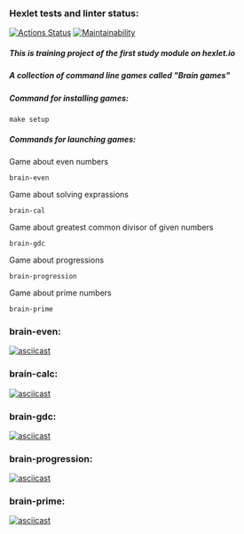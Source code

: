 ### Hexlet tests and linter status:
[![Actions Status](https://github.com/Sam0yl/python-project-49/workflows/hexlet-check/badge.svg)](https://github.com/Sam0yl/python-project-49/actions)
[![Maintainability](https://api.codeclimate.com/v1/badges/2e619e4690692d3c0c73/maintainability)](https://codeclimate.com/github/Sam0yl/python-project-49/maintainability)

##### This is training project of the first study module on hexlet.io
##### A collection of command line games called "Brain games"

##### Command for installing games:
```
make setup 
```

##### Commands for launching games:
Game about even numbers
```
brain-even
```
Game about solving exprassions
```
brain-cal
```
Game about greatest common divisor of given numbers

```
brain-gdc
```
Game about progressions
```
brain-progression
```
Game about prime numbers
```
brain-prime
```

### brain-even:
[![asciicast](https://asciinema.org/a/QVEeUKeqi7thB5ZvjMfe3JpXx.svg)](https://asciinema.org/a/QVEeUKeqi7thB5ZvjMfe3JpXx)

### brain-calc:
[![asciicast](https://asciinema.org/a/Iqr0SvaIBVCyusPn3I34Yaza2.svg)](https://asciinema.org/a/Iqr0SvaIBVCyusPn3I34Yaza2)

### brain-gdc:
[![asciicast](https://asciinema.org/a/7ceTHuNT3iU65UHKYkZvoGTsw.svg)](https://asciinema.org/a/7ceTHuNT3iU65UHKYkZvoGTsw)

### brain-progression:
[![asciicast](https://asciinema.org/a/FQ2x9ioSMYPxb7kwmWcUM9EJo.svg)](https://asciinema.org/a/FQ2x9ioSMYPxb7kwmWcUM9EJo)

### brain-prime:
[![asciicast](https://asciinema.org/a/i6cPzl49vbc3ccavzIBymGe0a.svg)](https://asciinema.org/a/i6cPzl49vbc3ccavzIBymGe0a)
